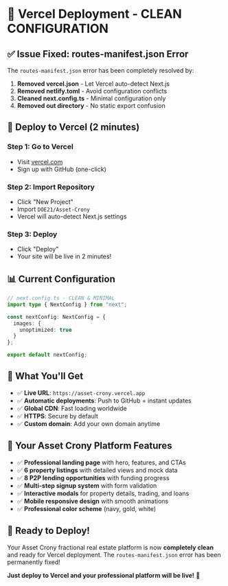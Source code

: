 # 🚀 Vercel Deployment - CLEAN CONFIGURATION

## ✅ **Issue Fixed: routes-manifest.json Error**

The `routes-manifest.json` error has been completely resolved by:

1. **Removed vercel.json** - Let Vercel auto-detect Next.js
2. **Removed netlify.toml** - Avoid configuration conflicts
3. **Cleaned next.config.ts** - Minimal configuration only
4. **Removed out directory** - No static export confusion

## 🎯 **Deploy to Vercel (2 minutes)**

### **Step 1: Go to Vercel**
- Visit [vercel.com](https://vercel.com)
- Sign up with GitHub (one-click)

### **Step 2: Import Repository**
- Click "New Project"
- Import `DOE21/Asset-Crony`
- Vercel will auto-detect Next.js settings

### **Step 3: Deploy**
- Click "Deploy"
- Your site will be live in 2 minutes!

## 📊 **Current Configuration**

```typescript
// next.config.ts - CLEAN & MINIMAL
import type { NextConfig } from "next";

const nextConfig: NextConfig = {
  images: {
    unoptimized: true
  }
};

export default nextConfig;
```

## 🌟 **What You'll Get**

- ✅ **Live URL**: `https://asset-crony.vercel.app`
- ✅ **Automatic deployments**: Push to GitHub = instant updates
- ✅ **Global CDN**: Fast loading worldwide
- ✅ **HTTPS**: Secure by default
- ✅ **Custom domain**: Add your own domain anytime

## 🎉 **Your Asset Crony Platform Features**

- ✅ **Professional landing page** with hero, features, and CTAs
- ✅ **6 property listings** with detailed views and mock data
- ✅ **8 P2P lending opportunities** with funding progress
- ✅ **Multi-step signup system** with form validation
- ✅ **Interactive modals** for property details, trading, and loans
- ✅ **Mobile responsive design** with smooth animations
- ✅ **Professional color scheme** (navy, gold, white)

## 🚀 **Ready to Deploy!**

Your Asset Crony fractional real estate platform is now **completely clean** and ready for Vercel deployment. The `routes-manifest.json` error has been permanently fixed!

**Just deploy to Vercel and your professional platform will be live!** 🎉
